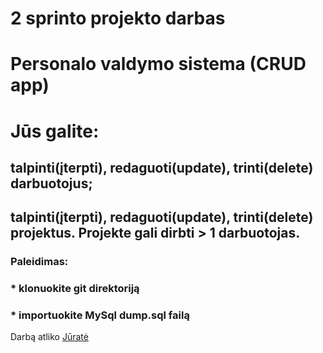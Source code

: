 # 2 sprinto projekto darbas

# Personalo valdymo sistema (CRUD app)
# Jūs galite:
##   talpinti(įterpti), redaguoti(update), trinti(delete) darbuotojus;
##   talpinti(įterpti), redaguoti(update), trinti(delete) projektus. Projekte gali dirbti > 1 darbuotojas.

### Paleidimas:
### * klonuokite git direktoriją
### * importuokite MySql dump.sql failą

Darbą atliko [Jūratė](https://github.com/JurateJ/sprint2)




